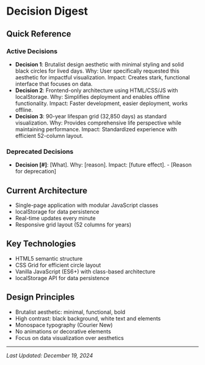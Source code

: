 # Decision Digest

## Quick Reference
<!-- Compact summary of all active design decisions -->

### Active Decisions
- **Decision 1**: Brutalist design aesthetic with minimal styling and solid black circles for lived days. Why: User specifically requested this aesthetic for impactful visualization. Impact: Creates stark, functional interface that focuses on data.
- **Decision 2**: Frontend-only architecture using HTML/CSS/JS with localStorage. Why: Simplifies deployment and enables offline functionality. Impact: Faster development, easier deployment, works offline.
- **Decision 3**: 90-year lifespan grid (32,850 days) as standard visualization. Why: Provides comprehensive life perspective while maintaining performance. Impact: Standardized experience with efficient 52-column layout.

### Deprecated Decisions
- **Decision [#]**: [What]. Why: [reason]. Impact: [future effect]. - [Reason for deprecation]

## Current Architecture
- Single-page application with modular JavaScript classes
- localStorage for data persistence
- Real-time updates every minute
- Responsive grid layout (52 columns for years)

## Key Technologies
- HTML5 semantic structure
- CSS Grid for efficient circle layout
- Vanilla JavaScript (ES6+) with class-based architecture
- localStorage API for data persistence

## Design Principles
- Brutalist aesthetic: minimal, functional, bold
- High contrast: black background, white text and elements
- Monospace typography (Courier New)
- No animations or decorative elements
- Focus on data visualization over aesthetics

---
*Last Updated: December 19, 2024*
